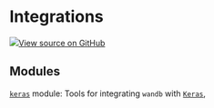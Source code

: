 # Integrations




[![](https://www.tensorflow.org/images/GitHub-Mark-32px.png)View source on GitHub](https://www.github.com/wandb/client/tree/597de7d094bdab2fa17d5db396c6bc227b2f62c3/wandb/__init__.py)







## Modules

[`keras`](./keras) module: Tools for integrating `wandb` with [`Keras`](https://keras.io/),

